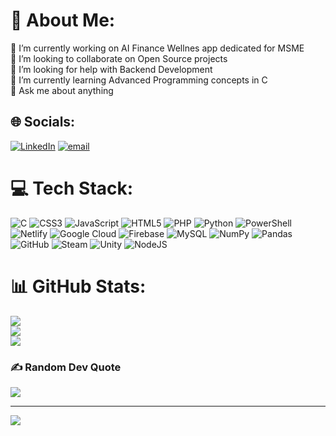# 💫 About Me:
🔭 I’m currently working on AI Finance Wellnes app dedicated for MSME<br>👯 I’m looking to collaborate on Open Source projects<br>🤝 I’m looking for help with Backend Development<br>🌱 I’m currently learning Advanced Programming concepts in C<br>💬 Ask me about anything


## 🌐 Socials:
[![LinkedIn](https://img.shields.io/badge/LinkedIn-%230077B5.svg?logo=linkedin&logoColor=white)](https://www.linkedin.com/in/jeyamoorthi-s-273443309/) [![email](https://img.shields.io/badge/Email-D14836?logo=gmail&logoColor=white)](mailto:jeyamoorthis25@gmail.com) 

# 💻 Tech Stack:
![C](https://img.shields.io/badge/c-%2300599C.svg?style=for-the-badge&logo=c&logoColor=white) ![CSS3](https://img.shields.io/badge/css3-%231572B6.svg?style=for-the-badge&logo=css3&logoColor=white) ![JavaScript](https://img.shields.io/badge/javascript-%23323330.svg?style=for-the-badge&logo=javascript&logoColor=%23F7DF1E) ![HTML5](https://img.shields.io/badge/html5-%23E34F26.svg?style=for-the-badge&logo=html5&logoColor=white) ![PHP](https://img.shields.io/badge/php-%23777BB4.svg?style=for-the-badge&logo=php&logoColor=white) ![Python](https://img.shields.io/badge/python-3670A0?style=for-the-badge&logo=python&logoColor=ffdd54) ![PowerShell](https://img.shields.io/badge/PowerShell-%235391FE.svg?style=for-the-badge&logo=powershell&logoColor=white) ![Netlify](https://img.shields.io/badge/netlify-%23000000.svg?style=for-the-badge&logo=netlify&logoColor=#00C7B7) ![Google Cloud](https://img.shields.io/badge/GoogleCloud-%234285F4.svg?style=for-the-badge&logo=google-cloud&logoColor=white) ![Firebase](https://img.shields.io/badge/firebase-a08021?style=for-the-badge&logo=firebase&logoColor=ffcd34) ![MySQL](https://img.shields.io/badge/mysql-4479A1.svg?style=for-the-badge&logo=mysql&logoColor=white) ![NumPy](https://img.shields.io/badge/numpy-%23013243.svg?style=for-the-badge&logo=numpy&logoColor=white) ![Pandas](https://img.shields.io/badge/pandas-%23150458.svg?style=for-the-badge&logo=pandas&logoColor=white) ![GitHub](https://img.shields.io/badge/github-%23121011.svg?style=for-the-badge&logo=github&logoColor=white) ![Steam](https://img.shields.io/badge/steam-%23000000.svg?style=for-the-badge&logo=steam&logoColor=white) ![Unity](https://img.shields.io/badge/unity-%23000000.svg?style=for-the-badge&logo=unity&logoColor=white) ![NodeJS](https://img.shields.io/badge/node.js-6DA55F?style=for-the-badge&logo=node.js&logoColor=white)

# 📊 GitHub Stats:
![](https://github-readme-stats.vercel.app/api?username=jeyamoorthi&theme=dark&hide_border=false&include_all_commits=true&count_private=true&cache_seconds=60)<br/>
![](https://streak-stats.demolab.com?user=jeyamoorthi&theme=dark&hide_border=false&cache_seconds=60)<br/>
![](https://github-readme-stats.vercel.app/api/top-langs/?username=jeyamoorthi&theme=dark&hide_border=false&include_all_commits=true&count_private=true&layout=compact&cache_seconds=60)

### ✍️ Random Dev Quote
![](https://quotes-github-readme.vercel.app/api?type=horizontal&theme=radical&cache_seconds=60)

---
[![](https://visitcount.itsvg.in/api?id=Jeyamoorthi&icon=0&color=0)](https://visitcount.itsvg.in)

